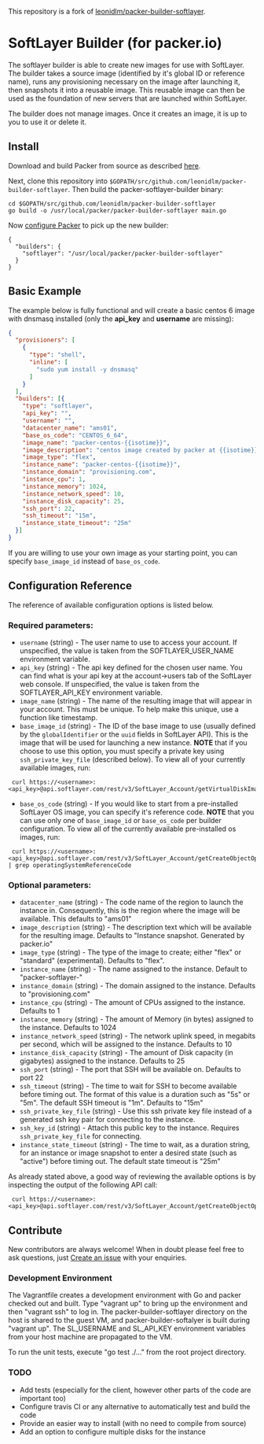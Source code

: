 This repository is a fork of [leonidlm/packer-builder-softlayer](https://github.com/leonidlm/packer-builder-softlayer).

# SoftLayer Builder (for packer.io)

The softlayer builder is able to create new images for use with SoftLayer. The builder takes a source image (identified by it's global ID or reference name), runs any provisioning necessary on the image after launching it, then snapshots it into a reusable image. This reusable image can then be used as the foundation of new servers that are launched within SoftLayer.

The builder does not manage images. Once it creates an image, it is up to you to use it or delete it.

## Install

Download and build Packer from source as described [here](https://github.com/mitchellh/packer#developing-packer).

Next, clone this repository into `$GOPATH/src/github.com/leonidlm/packer-builder-softlayer`.  Then build the packer-softlayer-builder binary:

```
cd $GOPATH/src/github.com/leonidlm/packer-builder-softlayer
go build -o /usr/local/packer/packer-builder-softlayer main.go
```

Now [configure Packer](http://www.packer.io/docs/other/core-configuration.html) to pick up the new builder:

```
{
  "builders": {
    "softlayer": "/usr/local/packer/packer-builder-softlayer"
  }
}
```

## Basic Example

The example below is fully functional and will create a basic centos 6 image with dnsmasq installed (only the __api_key__ and __username__ are missing):

```JSON
{
  "provisioners": [
    {
      "type": "shell",
      "inline": [
        "sudo yum install -y dnsmasq"
      ]
    }
  ],
  "builders": [{
    "type": "softlayer",
    "api_key": "",
    "username": "",
    "datacenter_name": "ams01",
    "base_os_code": "CENTOS_6_64",
    "image_name": "packer-centos-{{isotime}}",
    "image_description": "centos image created by packer at {{isotime}}",
    "image_type": "flex",
    "instance_name": "packer-centos-{{isotime}}",
    "instance_domain": "provisioning.com",
    "instance_cpu": 1,
    "instance_memory": 1024,
    "instance_network_speed": 10,
    "instance_disk_capacity": 25,
    "ssh_port": 22,
    "ssh_timeout": "15m",
    "instance_state_timeout": "25m"
  }]
}
```

If you are willing to use your own image as your starting point, you can specify `base_image_id` instead of `base_os_code`.

## Configuration Reference

The reference of available configuration options is listed below.

### Required parameters:

 * `username` (string) - The user name to use to access your account. If unspecified, the value is taken from the SOFTLAYER_USER_NAME environment variable.
 * `api_key` (string) - The api key defined for the chosen user name. You can find what is your api key at the account->users tab of the SoftLayer web console. If unspecified, the value is taken from the SOFTLAYER_API_KEY environment variable.
 * `image_name` (string) - The name of the resulting image that will appear in your account. This must be unique. To help make this unique, use a function like timestamp.
 * `base_image_id` (string) - The ID of the base image to use (usually defined by the `globalIdentifier` or the `uuid` fields in SoftLayer API). This is the image that will be used for launching a new instance. 
 __NOTE__ that if you choose to use this option, you must specify a private key using `ssh_private_key_file` (described below).
 To view all of your currently available images, run:

```SHELL
 curl https://<username>:<api_key>@api.softlayer.com/rest/v3/SoftLayer_Account/getVirtualDiskImages.json
```

 * `base_os_code` (string) - If you would like to start from a pre-installed SoftLayer OS image, you can specify it's reference code. 
 __NOTE__ that you can use only one of `base_image_id` or `base_os_code` per builder configuration.
 To view all of the currently available pre-installed os images, run:

```SHELL
 curl https://<username>:<api_key>@api.softlayer.com/rest/v3/SoftLayer_Account/getCreateObjectOptions.json | grep operatingSystemReferenceCode
```

### Optional parameters:
 * `datacenter_name` (string) - The code name of the region to launch the instance in. Consequently, this is the region where the image will be available. This defaults to "ams01"
 * `image_description` (string) - The description text which will be available for the resulting image. Defaults to "Instance snapshot. Generated by packer.io"
 * `image_type` (string) - The type of the image to create; either "flex" or "standard" (experimental). Defaults to "flex".
 * `instance_name` (string) - The name assigned to the instance. Default to "packer-softlayer-<EPOCH TIME>"
 * `instance_domain` (string) - The domain assigned to the instance. Defaults to "provisioning.com"
 * `instance_cpu` (string) - The amount of CPUs assigned to the instance. Defaults to 1
 * `instance_memory` (string) - The amount of Memory (in bytes) assigned to the instance. Defaults to 1024
 * `instance_network_speed` (string) - The network uplink speed, in megabits per second, which will be assigned to the instance. Defaults to 10
 * `instance_disk_capacity` (string) - The amount of Disk capacity (in gigabytes) assigned to the instance. Defaults to 25
 * `ssh_port` (string) - The port that SSH will be available on. Defaults to port 22
 * `ssh_timeout` (string) - The time to wait for SSH to become available before timing out. The format of this value is a duration such as "5s" or "5m". The default SSH timeout is "1m". Defaults to "15m"
 * `ssh_private_key_file` (string) - Use this ssh private key file instead of a generated ssh key pair for connecting to the instance.
 * `ssh_key_id` (string) - Attach this public key to the instance. Requires `ssh_private_key_file` for connecting.
 * `instance_state_timeout` (string) - The time to wait, as a duration string, for an instance or image snapshot to enter a desired state (such as "active") before timing out. The default state timeout is "25m"

As already stated above, a good way of reviewing the available options is by inspecting the output of the following API call:

```SHELL
 curl https://<username>:<api_key>@api.softlayer.com/rest/v3/SoftLayer_Account/getCreateObjectOptions.json
```

## Contribute

New contributors are always welcome! 
When in doubt please feel free to ask questions, just [Create an issue](https://github.com/leonidlm/packer-builder-softlayer/issues/new) with your enquiries.

### Development Environment

The Vagrantfile creates a development environment with Go and packer checked out and built. Type "vagrant up" to bring up the environment and then "vagrant ssh" to log in. The packer-builder-softlayer directory on the host is shared to the guest VM, and packer-builder-softalyer is built during "vagrant up". The SL_USERNAME and SL_API_KEY environment variables from your host machine are propagated to the VM. 

To run the unit tests, execute "go test ./..." from the root project directory.

### TODO
* Add tests (especially for the client, however other parts of the code are important too)
* Configure travis CI or any alternative to automatically test and build the code
* Provide an easier way to install (with no need to compile from source)
* Add an option to configure multiple disks for the instance

